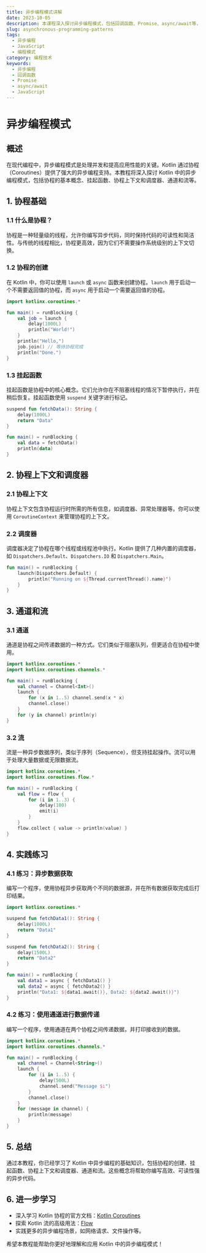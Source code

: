 ```yaml
---
title: 异步编程模式详解
date: 2023-10-05
description: 本课程深入探讨异步编程模式，包括回调函数、Promise、async/await等，帮助开发者掌握高效处理异步操作的技巧。
slug: asynchronous-programming-patterns
tags:
  - 异步编程
  - JavaScript
  - 编程模式
category: 编程技术
keywords:
  - 异步编程
  - 回调函数
  - Promise
  - async/await
  - JavaScript
---
```


# 异步编程模式

## 概述

在现代编程中，异步编程模式是处理并发和提高应用性能的关键。Kotlin 通过协程（Coroutines）提供了强大的异步编程支持。本教程将深入探讨 Kotlin 中的异步编程模式，包括协程的基本概念、挂起函数、协程上下文和调度器、通道和流等。

## 1. 协程基础

### 1.1 什么是协程？

协程是一种轻量级的线程，允许你编写异步代码，同时保持代码的可读性和简洁性。与传统的线程相比，协程更高效，因为它们不需要操作系统级别的上下文切换。

### 1.2 协程的创建

在 Kotlin 中，你可以使用 `launch` 或 `async` 函数来创建协程。`launch` 用于启动一个不需要返回值的协程，而 `async` 用于启动一个需要返回值的协程。

```kotlin
import kotlinx.coroutines.*

fun main() = runBlocking {
    val job = launch {
        delay(1000L)
        println("World!")
    }
    println("Hello,")
    job.join() // 等待协程完成
    println("Done.")
}
```

### 1.3 挂起函数

挂起函数是协程中的核心概念。它们允许你在不阻塞线程的情况下暂停执行，并在稍后恢复。挂起函数使用 `suspend` 关键字进行标记。

```kotlin
suspend fun fetchData(): String {
    delay(1000L)
    return "Data"
}

fun main() = runBlocking {
    val data = fetchData()
    println(data)
}
```

## 2. 协程上下文和调度器

### 2.1 协程上下文

协程上下文包含协程运行时所需的所有信息，如调度器、异常处理器等。你可以使用 `CoroutineContext` 来管理协程的上下文。

### 2.2 调度器

调度器决定了协程在哪个线程或线程池中执行。Kotlin 提供了几种内置的调度器，如 `Dispatchers.Default`、`Dispatchers.IO` 和 `Dispatchers.Main`。

```kotlin
fun main() = runBlocking {
    launch(Dispatchers.Default) {
        println("Running on ${Thread.currentThread().name}")
    }
}
```

## 3. 通道和流

### 3.1 通道

通道是协程之间传递数据的一种方式。它们类似于阻塞队列，但更适合在协程中使用。

```kotlin
import kotlinx.coroutines.*
import kotlinx.coroutines.channels.*

fun main() = runBlocking {
    val channel = Channel<Int>()
    launch {
        for (x in 1..5) channel.send(x * x)
        channel.close()
    }
    for (y in channel) println(y)
}
```

### 3.2 流

流是一种异步数据序列，类似于序列（Sequence），但支持挂起操作。流可以用于处理大量数据或无限数据流。

```kotlin
import kotlinx.coroutines.*
import kotlinx.coroutines.flow.*

fun main() = runBlocking {
    val flow = flow {
        for (i in 1..3) {
            delay(100)
            emit(i)
        }
    }
    flow.collect { value -> println(value) }
}
```

## 4. 实践练习

### 4.1 练习：异步数据获取

编写一个程序，使用协程异步获取两个不同的数据源，并在所有数据获取完成后打印结果。

```kotlin
import kotlinx.coroutines.*

suspend fun fetchData1(): String {
    delay(1000L)
    return "Data1"
}

suspend fun fetchData2(): String {
    delay(1500L)
    return "Data2"
}

fun main() = runBlocking {
    val data1 = async { fetchData1() }
    val data2 = async { fetchData2() }
    println("Data1: ${data1.await()}, Data2: ${data2.await()}")
}
```

### 4.2 练习：使用通道进行数据传递

编写一个程序，使用通道在两个协程之间传递数据，并打印接收到的数据。

```kotlin
import kotlinx.coroutines.*
import kotlinx.coroutines.channels.*

fun main() = runBlocking {
    val channel = Channel<String>()
    launch {
        for (i in 1..5) {
            delay(500L)
            channel.send("Message $i")
        }
        channel.close()
    }
    for (message in channel) {
        println(message)
    }
}
```

## 5. 总结

通过本教程，你已经学习了 Kotlin 中异步编程的基础知识，包括协程的创建、挂起函数、协程上下文和调度器、通道和流。这些概念将帮助你编写高效、可读性强的异步代码。

## 6. 进一步学习

- 深入学习 Kotlin 协程的官方文档：[Kotlin Coroutines](https://kotlinlang.org/docs/coroutines-overview.html)
- 探索 Kotlin 流的高级用法：[Flow](https://kotlinlang.org/docs/flow.html)
- 实践更多的异步编程场景，如网络请求、文件操作等。

希望本教程能帮助你更好地理解和应用 Kotlin 中的异步编程模式！